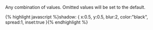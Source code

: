 <p class="b30" markdown="1">
Any combination of values. Omitted values will be set to the default.
</p>
{% highlight javascript %}shadow: { 
  x:0.5,
  y:0.5,
  blur:2,
  color:"black",
  spread:1,
  inset:true
}{% endhighlight %}